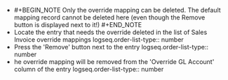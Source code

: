 - #+BEGIN_NOTE
  Only the override mapping can be deleted. The default mapping record cannot be deleted here (even though the Remove button is displayed next to it!)
  #+END_NOTE
- Locate the entry that needs the override deleted in the list of Sales Invoice override mappings
  logseq.order-list-type:: number
- Press the 'Remove' button next to the entry
  logseq.order-list-type:: number
- he override mapping will be removed from the 'Override GL Account' column of the entry
  logseq.order-list-type:: number